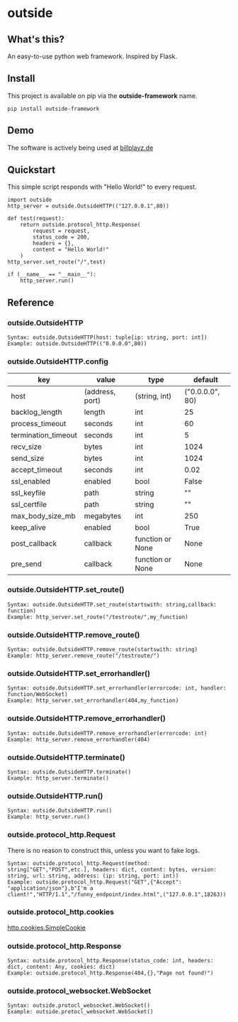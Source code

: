# outside
## What's this?
An easy-to-use python web framework. Inspired by Flask.

## Install
This project is available on pip via the **outside-framework** name.

    pip install outside-framework

## Demo
The software is actively being used at [billplayz.de](https://billplayz.de/)

## Quickstart
This simple script responds with "Hello World!" to every request.

    import outside
    http_server = outside.OutsideHTTP(("127.0.0.1",80))
    
    def test(request):
        return outside.protocol_http.Response(
            request = request,
            status_code = 200,
            headers = {},
            content = "Hello World!"
        )
    http_server.set_route("/",test)
    
    if (__name__ == "__main__"):
        http_server.run()

## Reference

### outside.OutsideHTTP

    Syntax: outside.OutsideHTTP(host: tuple[ip: string, port: int])
    Example: outside.OutsideHTTP(("0.0.0.0",80))

### outside.OutsideHTTP.config
|key|value|type|default|
|--|--|--|--|
|host|(address, port)|(string, int)|("0.0.0.0", 80)|
|backlog_length|length|int|25|
|process_timeout|seconds|int|60|
|termination_timeout|seconds|int|5|
|recv_size|bytes|int|1024|
|send_size|bytes|int|1024|
|accept_timeout|seconds|int|0.02|
|ssl_enabled|enabled|bool|False|
|ssl_keyfile|path|string|""|
|ssl_certfile|path|string|""|
|max_body_size_mb|megabytes|int|250|
|keep_alive|enabled|bool|True|
|post_callback|callback|function or None|None|
|pre_send|callback|function or None|None|

### outside.OutsideHTTP.set_route()

    Syntax: outside.OutsideHTTP.set_route(startswith: string,callback: function)
    Example: http_server.set_route("/testroute/",my_function)

### outside.OutsideHTTP.remove_route()

    Syntax: outside.OutsideHTTP.remove_route(startswith: string)
    Example: http_server.remove_route("/testroute/")

### outside.OutsideHTTP.set_errorhandler()

    Syntax: outside.OutsideHTTP.set_errorhandler(errorcode: int, handler: function/WebSocket)
    Example: http_server.set_errorhandler(404,my_function)

### outside.OutsideHTTP.remove_errorhandler()

    Syntax: outside.OutsideHTTP.remove_errorhandler(errorcode: int)
    Example: http_server.remove_errorhandler(404)

### outside.OutsideHTTP.terminate()

    Syntax: outside.OutsideHTTP.terminate()
    Example: http_server.terminate()

### outside.OutsideHTTP.run()

    Syntax: outside.OutsideHTTP.run()
    Example: http_server.run()

### outside.protocol_http.Request
There is no reason to construct this, unless you want to fake logs.

    Syntax: outside.protocol_http.Request(method: string["GET","POST",etc.], headers: dict, content: bytes, version: string, url: string, address: (ip: string, port: int))
    Example: outside.protocol_http.Request("GET",{"Accept": "application/json"},b"I'm a client!","HTTP/1.1","/funny_endpoint/index.html",("127.0.0.1",18263))

### outside.protocol_http.cookies
[http.cookies.SimpleCookie](https://docs.python.org/3/library/http.cookies.html#http.cookies.SimpleCookie)

### outside.protocol_http.Response

    Syntax: outside.protocol_http.Response(status_code: int, headers: dict, content: Any, cookies: dict)
    Example: outside.protocol_http.Response(404,{},"Page not found!")

### outside.protocol_websocket.WebSocket

    Syntax: outside.protocl_websocket.WebSocket()
    Example: outside.protocl_websocket.WebSocket()